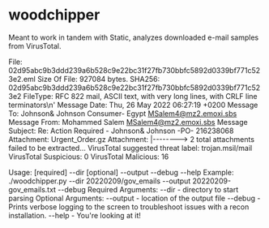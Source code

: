 # woodchipper

Meant to work in tandem with Static, analyzes downloaded e-mail samples from VirusTotal.

File: 02d95abc9b3ddd239a6b528c9e22bc31f27fb730bbfc5892d0339bf771c523e2.eml
Size Of File: 927084 bytes.
SHA256: 02d95abc9b3ddd239a6b528c9e22bc31f27fb730bbfc5892d0339bf771c523e2
FileType: RFC 822 mail, ASCII text, with very long lines, with CRLF line terminators\n'
Message Date: Thu, 26 May 2022 06:27:19 +0200
Message To: Johnson& Johnson Consumer- Egypt <MSalem4@mz2.emoxi.sbs>
Message From: Mohammed Salem <MSalem4@mz2.emoxi.sbs>
Message Subject: Re: Action Required - Johnson& Johnson -PO- 216238068
Attachment: Urgent_Order.gz
Attachment: |--------> 2 total attachments failed to be extracted...
VirusTotal suggested threat label: trojan.msil/mail
VirusTotal Suspicious: 0
VirusTotal Malicious: 16

Usage: [required] --dir [optional] --output --debug --help
Example: ./woodchipper.py --dir 20220209/gov_emails --output 20220209-gov_emails.txt --debug
Required Arguments:
--dir - directory to start parsing
Optional Arguments:
--output - location of the output file
--debug - Prints verbose logging to the screen to troubleshoot issues with a recon installation.
--help - You're looking at it!
